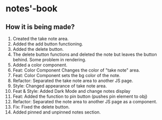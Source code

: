# notes'-book

## How it is being made?

1. Created the take note area.
1. Added the add button functioning.
1. Added the delete button.
1. The delete button functions and deleted the note but leaves the button behind. Some problem in rendering.
1. Added a color component.
1. Feat: Color Component Changes the color of "take note" area.
1. Feat: Color Component sets the bg color of the note.
1. Refactor: Separated the take note area to another JS page.
1. Style: Changed appearance of take note area.
1. Feat & Style: Added Dark Mode and change notes display
1. Feat: Added the function to pin button (pushes pin element to obj)
1. Refactor: Separated the note area to another JS page as a component.
1. Fix: Fixed the delete button.
1. Added pinned and unpinned notes section.

